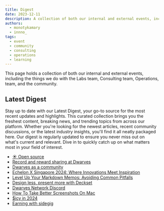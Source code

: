 ```yaml
---
title: Digest
date: 2023-12-11
description: A collection of both our internal and external events, including the things we do with the Labs team, Consulting team, Operations, team, and the community.
authors:
  - monotykamary
  - innno_
tags:
  - event
  - community
  - consulting
  - operations
  - learning
---
```


This page holds a collection of both our internal and external events, including the things we do with the Labs team, Consulting team, Operations, team, and the community.

## Latest Digest

Stay up to date with our Latest Digest, your go-to source for the most recent updates and highlights. This curated collection brings you the freshest content, breaking news, and trending topics from across our platform. Whether you're looking for the newest articles, recent community discussions, or the latest industry insights, you'll find it all neatly packaged here. Our digest is regularly updated to ensure you never miss out on what's current and relevant. Dive in to quickly catch up on what matters most in your field of interest.

- [☀️ Open source](/opensource)
- [Record and reward sharing at Dwarves](/playground/notes/misc/record-reward-sharing-culture)
- [Dwarves as a community](/handbook/as-a-community)
- [Echelon X Singapore 2024: Where Innovations Meet Inspiration](/playground/notes/misc/echelon-x-singapore-2024-where-innovations-meet-inspiration)
- [Level Up Your Markdown Memos: Avoiding Common Pitfalls](/playground/notes/misc/level-up-your-markdown-memos)
- [Design less, present more with Deckset](/playground/notes/misc/design-less-present-more-with-deckset)
- [Dwarves Network Discord](/handbook/community/discord)
- [How To Take Better Screenshots On Mac](/playground/notes/misc/how-to-take-better-screenshots-on-mac)
- [$icy in 2024](/playground/notes/misc/icy-in-2024)
- [Earning with sidegig](/handbook/community/earn)

